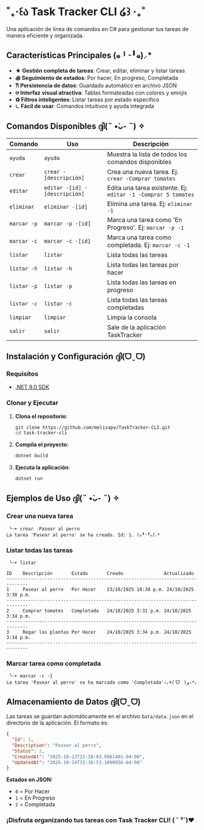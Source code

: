 #  ˚₊‧꒰ა Task Tracker CLI ໒꒱ ‧₊˚

Una aplicación de línea de comandos en C# para gestionar tus tareas de manera eficiente y organizada.

## Características Principales (๑╹ᵕ╹๑)⸝*

- **★ Gestión completa de tareas**: Crear, editar, eliminar y listar tareas
- **꩜ Seguimiento de estados**: Por hacer, En progreso, Completada
- **𐙚 Persistencia de datos**: Guardado automático en archivo JSON
- **𖹭 Interfaz visual atractiva**: Tablas formateadas con colores y emojis
- **✿ Filtros inteligentes**: Listar tareas por estado específico
- **⏾ Fácil de usar**: Comandos intuitivos y ayuda integrada

## Comandos Disponibles ദ്ദി(˵ •̀ᴗ- ˵) ✧

| Comando     | Uso                           | Descripción                                                   |
|-------------|-------------------------------|---------------------------------------------------------------|
| `ayuda`     | `ayuda`                       | Muestra la lista de todos los comandos disponibles            |
| `crear`     | `crear -[descripción]`        | Crea una nueva tarea. Ej: `crear -Comprar tomates`            |
| `editar`    | `editar -[id] -[descripción]` | Edita una tarea existente. Ej: `editar -1 -Comprar 5 tomates` |
| `eliminar`  | `eliminar -[id]`              | Elimina una tarea. Ej: `eliminar -1`                          |
| `marcar -p` | `marcar -p -[id]`             | Marca una tarea como 'En Progreso'. Ej: `marcar -p -1`        |
| `marcar -c` | `marcar -c -[id]`             | Marca una tarea como completada. Ej: `marcar -c -1`           |
| `listar`    | `listar`                      | Lista todas las tareas                                        |
| `listar -h` | `listar -h`                   | Lista todas las tareas por hacer                              |
| `listar -p` | `listar -p`                   | Lista todas las tareas en progreso                            |
| `listar -c` | `listar -c`                   | Lista todas las tareas completadas                            |
| `limpiar`   | `limpiar`                     | Limpia la consola                                             |
| `salir`     | `salir`                       | Sale de la aplicación TaskTracker                             |

## Instalación y Configuración ദ്ദി(ᗜˬᗜ)

### Requisitos
- [.NET 9.0 SDK](https://dotnet.microsoft.com/download/dotnet/9.0)

### Clonar y Ejecutar

1. **Clona el repositorio**:
   ```bash
   git clone https://github.com/melisapo/TaskTracker-CLI.git
   cd task-tracker-cli
   ```

2. **Compila el proyecto**:
   ```bash
   dotnet build
   ```

3. **Ejecuta la aplicación**:
   ```bash
   dotnet run
   ```

## Ejemplos de Uso ദ്ദി(˵ •̀ᴗ- ˵) ✧

### Crear una nueva tarea
```
 ╰┈➤ crear -Pasear al perro
La tarea 'Pasear al perro' se ha creado. Id: 1. (๑╹ᵕ╹๑)⸝* 
```

### Listar todas las tareas
```
 ╰┈➤ listar

ID    Descripción       Estado       Creado               Actualizado         
------------------------------------------------------------------------------
1     Pasear al perro   Por Hacer    23/10/2025 10:38 p.m. 24/10/2025 3:30 p.m.
------------------------------------------------------------------------------
2     Comprar tomates   Completada   24/10/2025 3:31 p.m. 24/10/2025 3:34 p.m.
------------------------------------------------------------------------------
3     Regar las plantas Por Hacer    24/10/2025 3:34 p.m. 24/10/2025 3:34 p.m.
------------------------------------------------------------------------------
```

### Marcar tarea como completada
```
 ╰┈➤ marcar -c -1
La tarea 'Pasear al perro' se ha marcado como 'Completada'✧｡٩(ˊᗜˋ )و✧*｡
```

## Almacenamiento de Datos ദ്ദി(ᗜˬᗜ)

Las tareas se guardan automáticamente en el archivo `Data/data.json` en el directorio de la aplicación. El formato es:

```json
{
  "Id": 1,
  "Description": "Pasear al perro",
  "Status": 2,
  "CreatedAt": "2025-10-23T22:38:03.8961401-04:00",
  "UpdatedAt": "2025-10-24T15:36:53.1090056-04:00"
}
```

**Estados en JSON:**
- `0` = Por Hacer
- `1` = En Progreso
- `2` = Completada

### ¡Disfruta organizando tus tareas con Task Tracker CLI! ( ˘ ³˘)♥︎